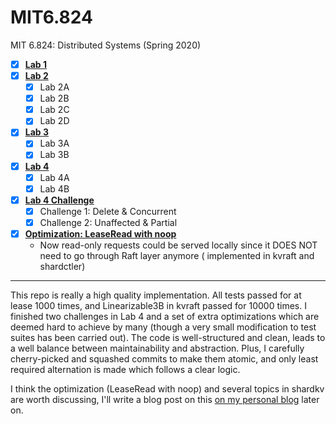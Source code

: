 # MIT6.824
MIT 6.824: Distributed Systems (Spring 2020)

- [X] [**Lab 1**](https://github.com/Ray-Eldath/MIT6.824/tree/mr)
- [X] [**Lab 2**](https://github.com/Ray-Eldath/MIT6.824/tree/raft-2021)
    - [X] Lab 2A
    - [X] Lab 2B
    - [X] Lab 2C
    - [X] Lab 2D
- [X] [**Lab 3**](https://github.com/Ray-Eldath/MIT6.824/tree/raft-2021)
    - [X] Lab 3A
    - [X] Lab 3B
- [X] [**Lab 4**](https://github.com/Ray-Eldath/MIT6.824/tree/raft-2021)
    - [X] Lab 4A
    - [X] Lab 4B
- [X] [**Lab 4 Challenge**](https://github.com/Ray-Eldath/MIT6.824/tree/optimized-2021)
    - [X] Challenge 1: Delete & Concurrent
    - [X] Challenge 2: Unaffected & Partial
- [X] [**Optimization: LeaseRead with noop**](https://github.com/Ray-Eldath/MIT6.824/tree/optimized-2021)
    - Now read-only requests could be served locally since it DOES NOT need to go through Raft layer anymore (
      implemented in kvraft and shardctler)

---

This repo is really a high quality implementation. All tests passed for at lease 1000 times, and Linearizable3B in kvraft passed for 10000 times. I finished two challenges in Lab 4 and a set of extra optimizations which are deemed hard to achieve by many (though a very small modification to test suites has been carried out). The code is well-structured and clean, leads to a well balance between maintainability and abstraction. Plus, I carefully cherry-picked and squashed commits to make them atomic, and only least required alternation is made which follows a clear logic.

I think the optimization (LeaseRead with noop) and several topics in shardkv are worth discussing, I'll write a blog post on this [on my personal blog](https://ray-eldath.me/) later on.